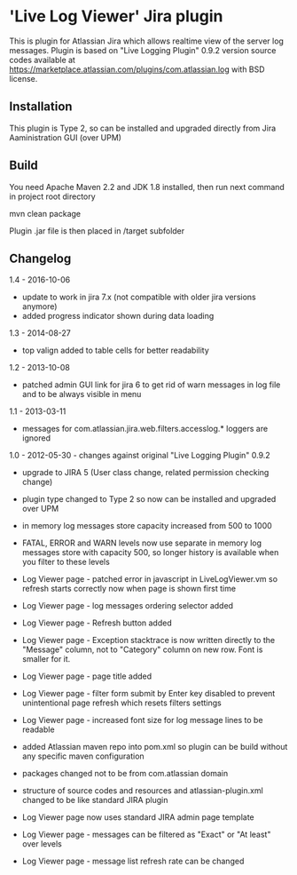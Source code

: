 'Live Log Viewer' Jira plugin
==============================

This is plugin for Atlassian Jira which allows realtime view of the server log messages.
Plugin is based on "Live Logging Plugin" 0.9.2 version source codes available at https://marketplace.atlassian.com/plugins/com.atlassian.log with BSD license.

Installation
-------------
This plugin is Type 2, so can be installed and upgraded directly from Jira Aaministration GUI (over UPM) 

Build
-------------
You need Apache Maven 2.2 and JDK 1.8 installed, then run next command in project root directory

mvn clean package

Plugin .jar file is then placed in /target subfolder


Changelog
-------------

1.4 - 2016-10-06
- update to work in jira 7.x (not compatible with older jira versions anymore)
- added progress indicator shown during data loading 

1.3 - 2014-08-27
- top valign added to table cells for better readability 

1.2 - 2013-10-08
- patched admin GUI link for jira 6 to get rid of warn messages in log file and to be always visible in menu

1.1 - 2013-03-11
- messages for com.atlassian.jira.web.filters.accesslog.* loggers are ignored

1.0 - 2012-05-30 - changes against original "Live Logging Plugin" 0.9.2
- upgrade to JIRA 5 (User class change, related permission checking change)
- plugin type changed to Type 2 so now can be installed and upgraded over UPM
- in memory log messages store capacity increased from 500 to 1000
- FATAL, ERROR and WARN levels now use separate in memory log messages store with capacity 500, so longer history is available when you filter to these levels
- Log Viewer page - patched error in javascript in LiveLogViewer.vm so refresh starts correctly now when page is shown first time
- Log Viewer page - log messages ordering selector added 
- Log Viewer page - Refresh button added
- Log Viewer page - Exception stacktrace is now written directly to the "Message" column, not to "Category" column on new row. Font is smaller for it.
- Log Viewer page - page title added
- Log Viewer page - filter form submit by Enter key disabled to prevent unintentional page refresh which resets filters settings
- Log Viewer page - increased font size for log message lines to be readable
- added Atlassian maven repo into pom.xml so plugin can be build without any specific maven configuration
- packages changed not to be from com.atlassian domain

- structure of source codes and resources and atlassian-plugin.xml changed to be like standard JIRA plugin
- Log Viewer page now uses standard JIRA admin page template
- Log Viewer page - messages can be filtered as "Exact" or "At least" over levels
- Log Viewer page - message list refresh rate can be changed 
